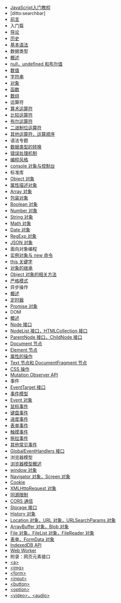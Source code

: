 - [JavaScript入门教程](#README)
- [ditto:searchbar]
- [前言](#docs/preface)
- 入门篇
- [导论](#docs/basic/introduction)  
- [历史](#docs/basic/history)  
- [基本语法](#docs/basic/grammar)  
- 数据类型
- [概述](#docs/types/general)  
- [null，undefined 和布尔值](#docs/types/null-undefined-boolean)  
- [数值](#docs/types/number)  
- [字符串](#docs/types/string)  
- [对象](#docs/types/object)  
- [函数](#docs/types/function)  
- [数组](#docs/types/array)  
- 运算符
- [算术运算符](#docs/operators/arithmetic)  
- [比较运算符](#docs/operators/comparison)  
- [布尔运算符](#docs/operators/boolean)  
- [二进制位运算符](#docs/operators/bit)  
- [其他运算符，运算顺序](#docs/operators/priority)  
- 语法专题
- [数据类型的转换](#docs/features/conversion)  
- [错误处理机制](#docs/features/error)  
- [编程风格](#docs/features/style)  
- [console 对象与控制台](#docs/features/console)  
- 标准库
- [Object 对象](#docs/stdlib/object)  
- [属性描述对象](#docs/stdlib/attributes) 
- [Array 对象](#docs/stdlib/array)  
- [包装对象](#docs/stdlib/wrapper)  
- [Boolean 对象](#docs/stdlib/boolean)  
- [Number 对象](#docs/stdlib/number)  
- [String 对象](#docs/stdlib/string)  
- [Math 对象](#docs/stdlib/math)  
- [Date 对象](#docs/stdlib/date)  
- [RegExp 对象](#docs/stdlib/regexp)  
- [JSON 对象](#docs/stdlib/json)  
- 面向对象编程
- [实例对象与 new 命令](#docs/oop/new)  
- [this 关键字](#docs/oop/this)  
- [对象的继承](#docs/oop/prototype)  
- [Object 对象的相关方法](#docs/oop/object)  
- [严格模式](#docs/oop/strict)  
- 异步操作
- [概述](#docs/async/general)  
- [定时器](#docs/async/timer)  
- [Promise 对象](#docs/async/promise)  
- DOM
- [概述](#docs/dom/general)  
- [Node 接口](#docs/dom/node)  
- [NodeList 接口，HTMLCollection 接口](#docs/dom/nodelist)  
- [ParentNode 接口，ChildNode 接口](#docs/dom/parentnode)  
- [Document 节点](#docs/dom/document)  
- [Element 节点](#docs/dom/element)  
- [属性的操作](#docs/dom/attributes)  
- [Text 节点和 DocumentFragment 节点](#docs/dom/text)  
- [CSS 操作](#docs/dom/css)  
- [Mutation Observer API](#docs/dom/mutationobserver)  
- 事件
- [EventTarget 接口](#docs/events/eventtarget)  
- [事件模型](#docs/events/model)  
- [Event 对象](#docs/events/event)  
- [鼠标事件](#docs/events/mouse)  
- [键盘事件](#docs/events/keyboard)  
- [进度事件](#docs/events/progress)  
- [表单事件](#docs/events/form)  
- [触摸事件](#docs/events/touch)  
- [拖拉事件](#docs/events/drag)  
- [其他常见事件](#docs/events/common)  
- [GlobalEventHandlers 接口](#docs/events/globaleventhandlers)  
- 浏览器模型
- [浏览器模型概述](#docs/bom/engine)  
- [ window 对象](#docs/bom/window) 
- [Navigator 对象，Screen 对象](#docs/bom/navigator)  
- [Cookie](#docs/bom/cookie)  
- [XMLHttpRequest 对象](#docs/bom/xmlhttprequest)  
- [同源限制](#docs/bom/same-origin)  
- [CORS 通信](#docs/bom/cors)  
- [Storage 接口](#docs/bom/storage)  
- [History 对象](#docs/bom/history)  
- [Location 对象，URL 对象，URLSearchParams 对象](#docs/bom/location)  
- [ ArrayBuffer 对象，Blob 对象](#docs/bom/arraybuffer) 
- [File 对象，FileList 对象，FileReader 对象](#docs/bom/file)  
- [表单，FormData 对象](#docs/bom/form)  
- [IndexedDB API](#docs/bom/indexeddb)  
- [Web Worker](#docs/bom/webworker)  
- 附录：网页元素接口
- [\<a\>](#docs/elements/a)  
- [\<img\>](#docs/elements/image)  
- [\<form\>](#docs/elements/form)  
- [\<input\>](#docs/elements/input)  
- [\<button\>](#docs/elements/button)  
- [\<option\>](#docs/elements/option)  
- [\<video\>，\<audio\>](#docs/elements/video)  
